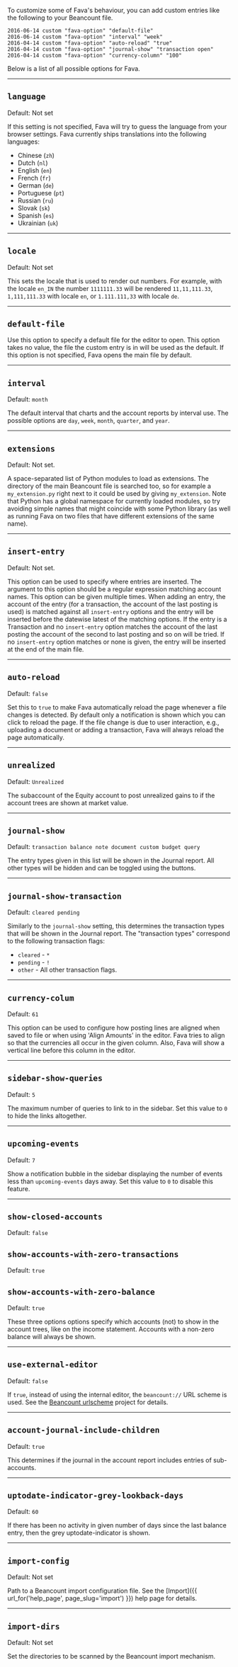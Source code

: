 To customize some of Fava's behaviour, you can add custom entries like the
following to your Beancount file.

    2016-06-14 custom "fava-option" "default-file"
    2016-06-14 custom "fava-option" "interval" "week"
    2016-04-14 custom "fava-option" "auto-reload" "true"
    2016-04-14 custom "fava-option" "journal-show" "transaction open"
    2016-04-14 custom "fava-option" "currency-column" "100"

Below is a list of all possible options for Fava.

---

## `language`

Default: Not set

If this setting is not specified, Fava will try to guess the language from your
browser settings. Fava currently ships translations into the following
languages:

- Chinese (`zh`)
- Dutch (`nl`)
- English (`en`)
- French (`fr`)
- German (`de`)
- Portuguese (`pt`)
- Russian (`ru`)
- Slovak (`sk`)
- Spanish (`es`)
- Ukrainian (`uk`)

---

## `locale`

Default: Not set

This sets the locale that is used to render out numbers. For example, with the
locale `en_IN` the number `1111111.33` will be rendered `11,11,111.33`,
`1,111,111.33` with locale `en`, or `1.111.111,33` with locale `de`.

---

## `default-file`

Use this option to specify a default file for the editor to open.  This option
takes no value, the file the custom entry is in will be used as the default.
If this option is not specified, Fava opens the main file by default.

---

## `interval`

Default: `month`

The default interval that charts and the account reports by interval use.
The possible options are `day`, `week`, `month`, `quarter`, and `year`.

---

## `extensions`

Default: Not set.

A space-separated list of Python modules to load as extensions. The directory
of the main Beancount file is searched too, so for example a `my_extension.py`
right next to it could be used by giving `my_extension`. Note that Python has a
global namespace for currently loaded modules, so try avoiding simple names
that might coincide with some Python library (as well as running Fava on two
files that have different extensions of the same name).

---

## `insert-entry`

Default: Not set.

This option can be used to specify where entries are inserted. The argument to
this option should be a regular expression matching account names. This option
can be given multiple times. When adding an entry, the account of the entry
(for a transaction, the account of the last posting is used) is matched against
all `insert-entry` options and the entry will be inserted before the datewise
latest of the matching options. If the entry is a Transaction and no
`insert-entry` option matches the account of the last posting the account of
the second to last posting and so on will be tried. If no `insert-entry` option
matches or none is given, the entry will be inserted at the end of the main
file.

---

## `auto-reload`

Default: `false`

Set this to `true` to make Fava automatically reload the page whenever a file
changes is detected. By default only a notification is shown which you can
click to reload the page.  If the file change is due to user interaction, e.g.,
uploading a document or adding a transaction, Fava will always reload the page
automatically.

---

## `unrealized`

Default: `Unrealized`

The subaccount of the Equity account to post unrealized gains to if the account
trees are shown at market value.

---

## `journal-show`

Default: `transaction balance note document custom budget query`

The entry types given in this list will be shown in the Journal report.
All other types will be hidden and can be toggled using the buttons.

---

## `journal-show-transaction`

Default: `cleared pending`

Similarly to the `journal-show` setting, this determines the transaction types
that will be shown in the Journal report. The "transaction types" correspond to
the following transaction flags:

- `cleared` - `*`
- `pending` - `!`
- `other` - All other transaction flags.

---

## `currency-colum`

Default: `61`

This option can be used to configure how posting lines are aligned when saved
to file or when using 'Align Amounts' in the editor. Fava tries to align so
that the currencies all occur in the given column. Also, Fava will show a
vertical line before this column in the editor.

---

## `sidebar-show-queries`

Default: `5`

The maximum number of queries to link to in the sidebar.
Set this value to `0` to hide the links altogether.

---

## `upcoming-events`

Default: `7`

Show a notification bubble in the sidebar displaying the number of events less
than `upcoming-events` days away.
Set this value to `0` to disable this feature.

---

## `show-closed-accounts`
Default: `false`
## `show-accounts-with-zero-transactions`
Default: `true`
## `show-accounts-with-zero-balance`
Default: `true`

These three options options specify which accounts (not) to show in the
account trees, like on the income statement. Accounts with a non-zero balance
will always be shown.

---

## `use-external-editor`

Default: `false`

If `true`, instead of using the internal editor, the `beancount://` URL scheme
is used. See the
[Beancount urlscheme](https://github.com/aumayr/beancount_urlscheme) project for
details.

---

## `account-journal-include-children`

Default: `true`

This determines if the journal in the account report includes entries of
sub-accounts.

---

## `uptodate-indicator-grey-lookback-days`

Default: `60`

If there has been no activity in given number of days since the last balance
entry, then the grey uptodate-indicator is shown.

---

## `import-config`

Default: Not set

Path to a Beancount import configuration file. See the [Import]({{
url_for('help_page', page_slug='import') }}) help page for details.

---

## `import-dirs`

Default: Not set

Set the directories to be scanned by the Beancount import mechanism.
